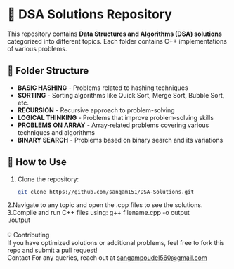 # 🚀 DSA Solutions Repository  

This repository contains **Data Structures and Algorithms (DSA) solutions** categorized into different topics. Each folder contains C++ implementations of various problems.  

## 📂 **Folder Structure**  

- **BASIC HASHING** - Problems related to hashing techniques  
- **SORTING** - Sorting algorithms like Quick Sort, Merge Sort, Bubble Sort, etc.  
- **RECURSION** - Recursive approach to problem-solving  
- **LOGICAL THINKING** - Problems that improve problem-solving skills
- **PROBLEMS ON ARRAY** -  Array-related problems covering various techniques and algorithms
- **BINARY SEARCH** - Problems based on binary search and its variations 
    

## 🔧 **How to Use**  

1. Clone the repository:  
   ```bash
   git clone https://github.com/sangam151/DSA-Solutions.git
2.Navigate to any topic and open the .cpp files to see the solutions.
<br>
3.Compile and run C++ files using:
g++ filename.cpp -o output  
./output  
<br>
💡 Contributing<br>
If you have optimized solutions or additional problems, feel free to fork this repo and submit a pull request!
<br>
Contact
For any queries, reach out at sangampoudel560@gmail.com

